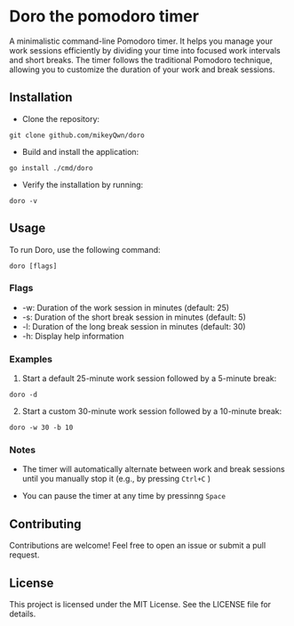 # Doro the pomodoro timer

A minimalistic command-line Pomodoro timer. It helps you
manage your work sessions efficiently by dividing your time into focused work
intervals and short breaks. The timer follows the traditional Pomodoro
technique, allowing you to customize the duration of your work and break
sessions.

## Installation

- Clone the repository:

`git clone github.com/mikeyQwn/doro`

- Build and install the application:

`go install ./cmd/doro`

- Verify the installation by running:

`doro -v`

## Usage

To run Doro, use the following command:

`doro [flags]`

### Flags

- -w: Duration of the work session in minutes (default: 25)
- -s: Duration of the short break session in minutes (default: 5)
- -l: Duration of the long break session in minutes (default: 30)
- -h: Display help information

### Examples

1. Start a default 25-minute work session followed by a 5-minute break:

`doro -d`

2. Start a custom 30-minute work session followed by a 10-minute break:

`doro -w 30 -b 10`

### Notes

- The timer will automatically alternate between work and break sessions until
  you manually stop it (e.g., by pressing `Ctrl+C` )

- You can pause the timer at any time by pressinng `Space`

## Contributing

Contributions are welcome! Feel free to open an issue or submit a pull request.

## License

This project is licensed under the MIT License. See the LICENSE file
for details.
